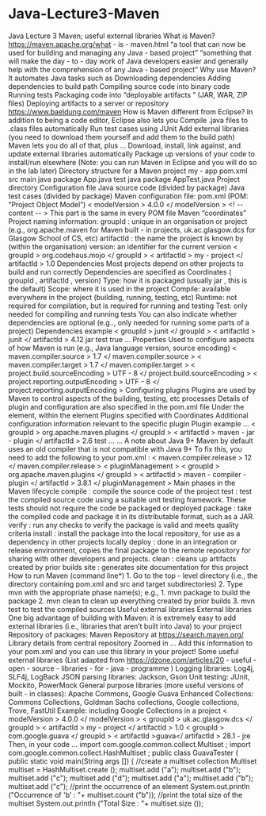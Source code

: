 # Java-Lecture3-Maven

Java Lecture 3  Maven; useful external libraries
What is Maven?  https://maven.apache.org/what - is - maven.html  “a tool that can now be used for building and managing any Java - based project”  “something that will make the day - to - day work of Java developers easier and  generally help with the comprehension of any Java - based project”
Why use Maven?  It automates Java tasks such as  Downloading dependencies  Adding dependencies to build path  Compiling source code into binary code  Running tests  Packaging code into “deployable   artifacts ” (JAR, WAR, ZIP files)  Deploying   artifacts   to a server or repository  https://www.baeldung.com/maven
How is Maven different from Eclipse?  In addition to being a code editor, Eclipse also lets you  Compile .java files to .class files automatically  Run test cases using JUnit  Add external libraries (you need to download them yourself and add them to the  build path)  Maven lets you do all of that, plus …  Download, install, link against, and update external libraries automatically  Package up versions of your code to install/run elsewhere  (Note: you can run Maven in Eclipse and you will do so in the lab later)
Directory structure for a Maven project  my - app  pom.xml  src  main  java  package  App.java  test  java  package  AppTest.java  Project  directory  Configuration  file  Java source  code (divided by  package)  Java test cases  (divided by  package)
Maven configuration file: pom.xml  (POM: “Project Object Model”)  <project   xmlns = "http://maven.apache.org/POM/4.0.0"  xmlns:xsi = "http://www.w3.org/2001/XMLSchema - instance"  xsi:schemaLocation = "http://maven.apache.org/POM/4.0.0  http://maven.apache.org/xsd/maven - 4.0.0.xsd" >  < modelVersion > 4.0.0 </ modelVersion >  <! --   content   -- >  </project>  This part is the  same in every  POM file
Maven “coordinates”  Project naming information:  groupId : unique in an organisation or project (e.g.,   org.apache.maven   for Maven  built - in projects,   uk.ac.glasgow.dcs   for Glasgow School of CS, etc)  artifactId : the name the project is known by (within the organisation)  version: an identifier for the current version  < groupId > org.codehaus.mojo </ groupId >  < artifactId > my - project </ artifactId >  <version> 1.0 </version>
Dependencies  Most projects depend on other projects to build and run correctly  Dependencies are specified as  Coordinates ( groupId ,   artifactId , version)  Type: how it is packaged (usually   jar , this is the default)  Scope: where it is used in the project  Compile:   available everywhere in the project (building, running, testing, etc)  Runtime:   not required for compilation, but is required for running and testing  Test:   only needed for compiling and running tests  You can also indicate whether dependencies are optional (e.g.., only needed for  running some parts of a project)
Dependencies example  <dependencies>  <dependency>  < groupId > junit </ groupId >  < artifactId > junit </ artifactId >  <version> 4.12 </version>  <type> jar </type>  <scope> test </scope>  <optional> true </optional>  </dependency>  ...  </dependencies>
Properties  Used to configure aspects of how Maven is run (e.g., Java language version, source  encoding)  <properties>  < maven.compiler.source > 1.7 </ maven.compiler.source >  < maven.compiler.target > 1.7 </ maven.compiler.target >  < project.build.sourceEncoding > UTF - 8 </ project.build.sourceEncoding >  < project.reporting.outputEncoding > UTF - 8 </ project.reporting.outputEncoding >  </properties>
Configuring plugins  Plugins are used by Maven to control aspects of the building, testing, etc processes  Details of plugin and configuration are also specified in the pom.xml file  Under the <build> element, within the <plugins> element  Plugins specified with  Coordinates  Additional configuration information relevant to the specific plugin
Plugin example  <build>  ...  <plugins>  <plugin>  < groupId > org.apache.maven.plugins </ groupId >  < artifactId > maven - jar - plugin </ artifactId >  <version> 2.6 </version>  <configuration>  <classifier> test </classifier>  </configuration>  <dependencies> ... </dependencies>  <executions> ... </executions>  </plugin>  </plugins>  </build>
A note about Java 9+  Maven by default uses an old compiler that is not compatible with Java 9+  To fix this, you need to add the following to your   pom.xml :  <properties>  < maven.compiler.release > 12 </ maven.compiler.release >  </properties>  <build>  < pluginManagement >  <plugins>  <plugin>  < groupId > org.apache.maven.plugins </ groupId >  < artifactId > maven - compiler - plugin </ artifactId >  <version> 3.8.1 </version>  </plugin>  </plugins>  </ pluginManagement >  </build>
Main phases in the Maven lifecycle  compile : compile the source code of the project  test : test the compiled source code using a suitable unit testing framework. These tests  should not require the code be packaged or deployed  package : take the compiled code and package it in its distributable format, such as a JAR.  verify : run any checks to verify the package is valid and meets quality criteria  install : install the package into the local repository, for use as a dependency in other projects  locally  deploy : done in an integration or release environment, copies the final package to the remote  repository for sharing with other developers and projects.  clean : cleans up   artifacts   created by prior builds  site : generates site documentation for this project
How to run Maven (command line*)  1.   Go to the top - level directory (i.e., the directory containing   pom.xml   and   src   and  target   subdirectories)  2.   Type   mvn   with the appropriate phase name(s); e.g.,  1.   mvn   package   to build the package  2.   mvn   clean   to clean up everything created by prior builds  3.   mvn   test   to test the compiled sources
Useful external libraries
External libraries  One big advantage of building with Maven: it is extremely easy to add external  libraries (i.e., libraries that aren’t built into Java) to your project  Repository of packages: Maven Repository at   https://search.maven.org/
Library details from central repository
Zoomed in …  Add this information to your  pom.xml   and you can use this  library in your project!
Some useful external libraries  (List adapted from   https://dzone.com/articles/20 - useful - open - source - libraries - for -  java - programme )  Logging libraries: Log4j, SLF4j,   LogBack  JSON parsing libraries: Jackson,   Gson  Unit testing: JUnit, Mockito,   PowerMock  General purpose libraries (more useful versions of built - in classes): Apache Commons,  Google Guava  Enhanced Collections: Commons Collections, Goldman Sachs collections, Google  collections, Trove,   FastUtil
Example: including Google Collections in  a project <project   xmlns = "http://maven.apache.org/POM/4.0.0"  xmlns:xsi = "http://www.w3.org/2001/XMLSchema - instance"  xsi:schemaLocation = "http://maven.apache.org/POM/4.0.0  http://maven.apache.org/xsd/maven - 4.0.0.xsd" >  < modelVersion > 4.0.0 </ modelVersion >  < groupId > uk.ac.glasgow.dcs </ groupId >  < artifactId > my - project </ artifactId >  <version> 1.0 </version>  <dependencies>  <dependency>  < groupId > com.google.guava </ groupId >  < artifactId >guava</ artifactId >  <version>28.1 - jre</version>  </dependency>  </dependencies>  </project>
Then, in your code …  import   com.google.common.collect.Multiset ;  import   com.google.common.collect.HashMultiset ;  public   class   GuavaTester   {  public   static   void   main(String   args [])   {  //create   a   multiset   collection  Multiset<String>   multiset   =  HashMultiset.create ();  multiset.add ("a");  multiset.add ("b");  multiset.add ("c");  multiset.add ("d");  multiset.add ("a");  multiset.add ("b");  multiset.add ("c");  //print   the   occurrence   of   an   element  System.out.println ("Occurrence   of   'b'   :  "+ multiset.count ("b"));  //print   the   total   size   of   the   multiset  System.out.println ("Total   Size   :  "+ multiset.size ());
